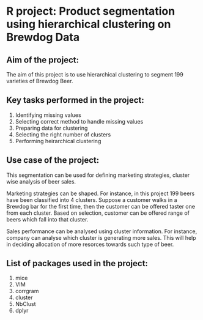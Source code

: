 # R project: Product segmentation using hierarchical clustering on Brewdog Data

## Aim of the project:

The aim of this project is to use hierarchical clustering to segment 199 varieties of Brewdog Beer. 

## Key tasks performed in the project:

1. Identifying missing values
2. Selecting correct method to handle missing values
3. Preparing data for clustering
4. Selecting the right number of clusters
5. Performing heirarchical clustering

## Use case of the project:

This segmentation can be used for defining marketing strategies, cluster wise analysis of beer sales.

Marketing strategies can be shaped. For instance, in this project 199 beers have been classified into 4 clusters. Suppose a customer walks in a Brewdog bar for the first time, then the customer can be offered taster one from each cluster. Based on selection, customer can be offered range of beers which fall into that cluster.

Sales performance can be analysed using cluster information. For instance, company can analyse which cluster is generating more sales. This will help in deciding allocation of more resorces towards such type of beer.

## List of packages used in the project:
1. mice
2. VIM
3. corrgram
4. cluster
5. NbClust
6. dplyr
